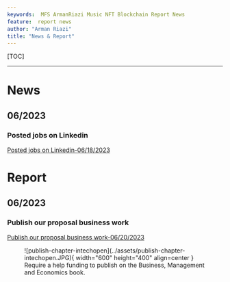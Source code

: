 ```yaml
---
keywords:  MFS ArmanRiazi Music NFT Blockchain Report News
feature:  report news
author: "Arman Riazi"
title: "News & Report"
---
```


[TOC]

---

# News
## 06/2023
### Posted jobs on Linkedin
[Posted jobs on Linkedin-06/18/2023](https://linkedin.com/company/aramistech)

# Report
## 06/2023
### Publish our proposal business work
[Publish our proposal business work-06/20/2023](https://www.intechopen.com/)

<figure markdown>
![publish-chapter-intechopen](../assets/publish-chapter-intechopen.JPG){ width="600" height="400" align=center }
<figcaption>Require a help funding to publish on the Business, Management and Economics book.</figcaption>
</figure>



